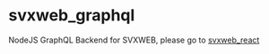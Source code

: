 # svxweb_graphql
NodeJS GraphQL Backend for SVXWEB, please go to [svxweb_react](https://github.com/nledevil/svxweb_react)
